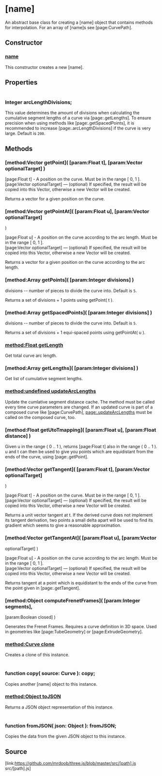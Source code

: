 # [name]

An abstract base class for creating a [name] object that contains methods for
interpolation. For an array of [name]s see [page:CurvePath].

## Constructor

### [name]()

This constructor creates a new [name].

## Properties

### <br/> Integer arcLengthDivisions; <br/>

This value determines the amount of divisions when calculating the cumulative
segment lengths of a curve via [page:.getLengths]. To ensure precision when
using methods like [page:.getSpacedPoints], it is recommended to increase
[page:.arcLengthDivisions] if the curve is very large. Default is `200`.

## Methods

### [method:Vector getPoint]( [param:Float t], [param:Vector optionalTarget] )

[page:Float t] - A position on the curve. Must be in the range [ 0, 1 ].  
[page:Vector optionalTarget] — (optional) If specified, the result will be
copied into this Vector, otherwise a new Vector will be created.  
  
Returns a vector for a given position on the curve.

### [method:Vector getPointAt]( [param:Float u], [param:Vector optionalTarget]
)

[page:Float u] - A position on the curve according to the arc length. Must be
in the range [ 0, 1 ].  
[page:Vector optionalTarget] — (optional) If specified, the result will be
copied into this Vector, otherwise a new Vector will be created.  
  
Returns a vector for a given position on the curve according to the arc
length.

### [method:Array getPoints]( [param:Integer divisions] )

divisions -- number of pieces to divide the curve into. Default is `5`.  
  
Returns a set of divisions + 1 points using getPoint( t ).

### [method:Array getSpacedPoints]( [param:Integer divisions] )

divisions -- number of pieces to divide the curve into. Default is `5`.  
  
Returns a set of divisions + 1 equi-spaced points using getPointAt( u ).

### [method:Float getLength]()

Get total curve arc length.

### [method:Array getLengths]( [param:Integer divisions] )

Get list of cumulative segment lengths.

### [method:undefined updateArcLengths]()

Update the cumlative segment distance cache. The method must be called every
time curve parameters are changed. If an updated curve is part of a composed
curve like [page:CurvePath], [page:.updateArcLengths]() must be called on the
composed curve, too.

### [method:Float getUtoTmapping]( [param:Float u], [param:Float distance] )

Given u in the range ( 0 .. 1 ), returns [page:Float t] also in the range ( 0
.. 1 ). u and t can then be used to give you points which are equidistant from
the ends of the curve, using [page:.getPoint].

### [method:Vector getTangent]( [param:Float t], [param:Vector optionalTarget]
)

[page:Float t] - A position on the curve. Must be in the range [ 0, 1 ].  
[page:Vector optionalTarget] — (optional) If specified, the result will be
copied into this Vector, otherwise a new Vector will be created.  
  
Returns a unit vector tangent at t. If the derived curve does not implement
its tangent derivation, two points a small delta apart will be used to find
its gradient which seems to give a reasonable approximation.

### [method:Vector getTangentAt]( [param:Float u], [param:Vector
optionalTarget] )

[page:Float u] - A position on the curve according to the arc length. Must be
in the range [ 0, 1 ].  
[page:Vector optionalTarget] — (optional) If specified, the result will be
copied into this Vector, otherwise a new Vector will be created.  
  
Returns tangent at a point which is equidistant to the ends of the curve from
the point given in [page:.getTangent].

### [method:Object computeFrenetFrames]( [param:Integer segments],
[param:Boolean closed] )

Generates the Frenet Frames. Requires a curve definition in 3D space. Used in
geometries like [page:TubeGeometry] or [page:ExtrudeGeometry].

### [method:Curve clone]()

Creates a clone of this instance.

### <br/> function copy( source: Curve ): copy; <br/>

Copies another [name] object to this instance.

### [method:Object toJSON]()

Returns a JSON object representation of this instance.

### <br/> function fromJSON( json: Object ): fromJSON; <br/>

Copies the data from the given JSON object to this instance.

## Source

[link:https://github.com/mrdoob/three.js/blob/master/src/[path].js
src/[path].js]

